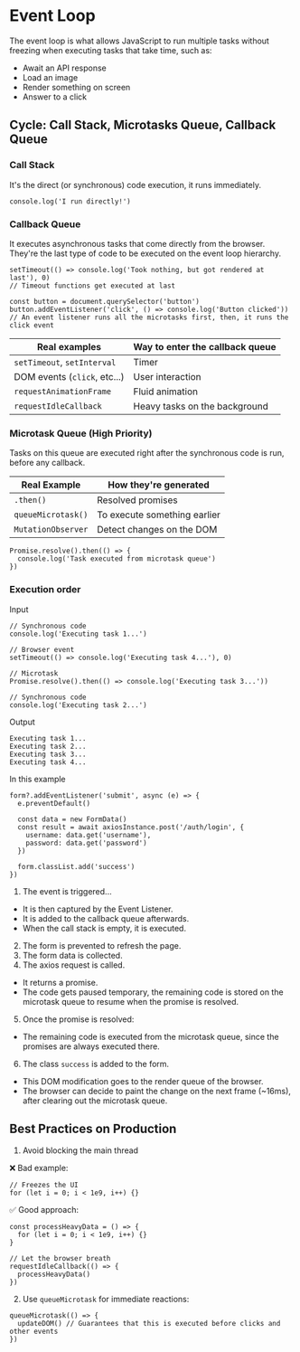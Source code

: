 # Event Loop
The event loop is what allows JavaScript to run multiple tasks without
freezing when executing tasks that take time, such as:

- Await an API response
- Load an image
- Render something on screen
- Answer to a click

## Cycle: Call Stack, Microtasks Queue, Callback Queue
### Call Stack
It's the direct (or synchronous) code execution, it runs immediately.

```JS
console.log('I run directly!')
```

### Callback Queue
It executes asynchronous tasks that come directly from the browser. They're
the last type of code to be executed on the event loop hierarchy.

```JS
setTimeout(() => console.log('Took nothing, but got rendered at last'), 0)
// Timeout functions get executed at last
```

```JS
const button = document.querySelector('button')
button.addEventListener('click', () => console.log('Button clicked'))
// An event listener runs all the microtasks first, then, it runs the click event
```

| Real examples                   | Way to enter the callback queue |
|---------------------------------|---------------------------------|
| `setTimeout`, `setInterval`     | Timer                           |
| DOM events (`click`, etc...)    | User interaction                |
| `requestAnimationFrame`         | Fluid animation                 |
| `requestIdleCallback`           | Heavy tasks on the background   |

### Microtask Queue (High Priority)
Tasks on this queue are executed right after the synchronous code is run, before 
any callback.

| Real Example                   | How they're generated            |
|--------------------------------|----------------------------------|
| `.then()`                      | Resolved promises                |
| `queueMicrotask()`             | To execute something earlier     |
| `MutationObserver`             | Detect changes on the DOM        |

```JS
Promise.resolve().then(() => {
  console.log('Task executed from microtask queue')
})
```

### Execution order

Input
```JS
// Synchronous code
console.log('Executing task 1...')

// Browser event
setTimeout(() => console.log('Executing task 4...'), 0)

// Microtask
Promise.resolve().then(() => console.log('Executing task 3...'))

// Synchronous code
console.log('Executing task 2...')
```

Output
```SHELL
Executing task 1...
Executing task 2...
Executing task 3...
Executing task 4...
```

In this example

```JS
form?.addEventListener('submit', async (e) => {
  e.preventDefault()

  const data = new FormData()
  const result = await axiosInstance.post('/auth/login', { 
    username: data.get('username'),
    password: data.get('password')
  })

  form.classList.add('success')
})
```

1. The event is triggered...
  - It is then captured by the Event Listener.
  - It is added to the callback queue afterwards.
  - When the call stack is empty, it is executed.
2. The form is prevented to refresh the page.
3. The form data is collected.
4. The axios request is called.
  - It returns a promise.
  - The code gets paused temporary, the remaining code is stored on the microtask queue to resume when the promise is resolved.
5. Once the promise is resolved:
  - The remaining code is executed from the microtask queue, since the promises are always executed there.
6. The class `success` is added to the form.
  - This DOM modification goes to the render queue of the browser.
  - The browser can decide to paint the change on the next frame (~16ms), after clearing out the microtask queue.

## Best Practices on Production

1. Avoid blocking the main thread

❌ Bad example:
```JS
// Freezes the UI
for (let i = 0; i < 1e9, i++) {}
```

✅ Good approach:
```JS
const processHeavyData = () => {
  for (let i = 0; i < 1e9, i++) {}
}

// Let the browser breath
requestIdleCallback(() => {
  processHeavyData()
})
```

2. Use `queueMicrotask` for immediate reactions:
```JS
queueMicrotask(() => {
  updateDOM() // Guarantees that this is executed before clicks and other events
})
```
